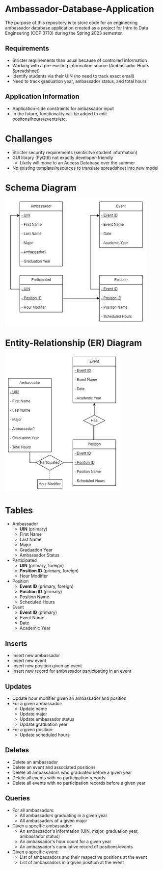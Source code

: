 # Ambassador-Database-Application
The purpose of this repository is to store code for an engineering ambassador database application created as a project for Intro to Data Engineering (COP 3710) during the Spring 2023 semester.

## Requirements
- Stricter requirements than usual because of controlled information
- Working with a pre-existing information source (Ambassador Hours Spreadsheet)
- Identify students via their UIN (no need to track exact email)
- Need to track graduation year, ambassador status, and total hours

## Application Information
- Application-side constraints for ambassador input
- In the future, functionality will be added to edit positons/hours/events/etc.

# Challanges
- Stricter security requirements (sentisitve student information)
- GUI library (PyQt6) not exactly developer-friendly
   - Likely will move to an Access Database over the summer
- No existing template/resources to translate spreadsheet into new model

# Schema Diagram
![image](database_schema.png)

# Entity-Relationship (ER) Diagram 
![image](database_entity_relation_diagram.png)

# Tables
- Ambassador 
   - **UIN** (primary)
   - First Name
   - Last Name
   - Major
   - Graduation Year
   - Ambassador Status
- Participated 
   - **UIN** (primary, foreign)
   - **Position ID** (primary, foreign)
   - Hour Modifier
- Position 
   - **Event ID** (primary, foreign)
   - **Position ID** (primary)
   - Position Name
   - Scheduled Hours
- Event 
   - **Event ID** (primary)
   - Event Name
   - Date
   - Academic Year

<!-- ## Pending Changes
- [x] Ambassador table needs "graduation year" integer attribute
- [x] Create Views
   - View for Ambassadors (name, major, total hours, ambassador status) 
   - View for Events (event, hours, positions in a list in one column)
   - View for Positions (name, UIN, position name, event, hours)
 - [x] Write "insert into" table statements with fake data 
   - Maybe 5-6 fake ambassadors with different values -->

## Inserts
- Insert new ambassador
- Insert new event
- Insert new position given an event
- Insert new record for ambassador participating in an event

## Updates
- Update hour modifier given an ambassador and position
- For a given ambassador:
    - Update name
    - Update major
    - Update ambassador status
    - Update graduation year
- For a given position:
    - Update scheduled hours

## Deletes
- Delete an ambassador
- Delete an event and associated positions
- Delete all ambassadors who graduated before a given year
- Delete all events with no participation records
- Delete all events with no participation records before a given year

## Queries
- For all ambassadors:
    - All ambassadors graduating in a given year
    - All ambassadors of a given major
- Given a specific ambassador:
    - An ambassador's information (UIN, major, graduation year, ambassador status)
    - An ambassador's hour count for a given year
    - An ambassador's cumulative record of positions/events
- Given a specific event:
    - List of ambassadors and their respective positions at the event
    - List of ambassadors in a given position at the event
  
